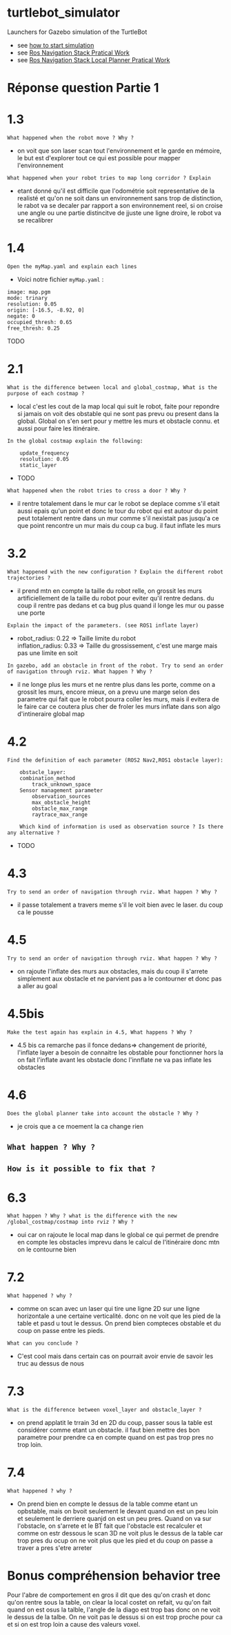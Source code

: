 turtlebot_simulator
===================

Launchers for Gazebo simulation of the TurtleBot

- see [how to start simulation](./simulation/gazebo/gazebo_sim_nav/Readme.md)
- see [Ros Navigation Stack Pratical Work](./simulation/gazebo/gazebo_sim_nav/Tp.md)
- see [Ros Navigation Stack Local Planner Pratical Work](./turtlebot_gazebo/Tp2.md)

# Réponse question Partie 1 

# 1.3

`What happened when the robot move ? Why ?`
- on voit que son laser scan tout l'environnement et le garde en mémoire, le but est d'explorer tout ce qui est possible pour mapper l'environnement

`What happened when your robot tries to map long corridor ? Explain`
- etant donné qu'il est difficile que l'odométrie soit representative de la realisté et qu'on ne soit dans un environnement sans trop de distinction, le rabot va se decaler par rapport a son environnement reel, si on croise une angle ou une partie distincitve de jjuste une ligne droire, le robot va se recalibrer

# 1.4
`Open the myMap.yaml and explain each lines`
- Voici notre fichier `myMap.yaml` : 
```
image: map.pgm
mode: trinary
resolution: 0.05
origin: [-16.5, -8.92, 0]
negate: 0
occupied_thresh: 0.65
free_thresh: 0.25
```

TODO

# 2.1 
`What is the difference between local and global_costmap, What is the purpose of each costmap ?`
- local c'est les cout de la map local qui suit le robot, faite pour repondre si jamais on voit des obstable qui ne sont pas prevu ou present dans la global. Global on s'en sert pour y mettre les murs et obstacle connu. et aussi pour faire les itinéraire.

```
In the global costmap explain the following:

    update_frequency
    resolution: 0.05
    static_layer
```
- TODO

`What happened when the robot tries to cross a door ? Why ?`
- il rentre totalement dans le mur car le robot se deplace comme s'il etait aussi epais qu'un point et donc le tour du robot qui est autour du point peut totalement rentre dans un mur comme s'il nexistait pas jusqu'a ce que point rencontre un mur mais du coup ca bug. il faut inflate les murs

# 3.2 
`What happened with the new configuration ? Explain the different robot trajectories ?`
- il prend mtn en compte la taille du robot relle, on grossit les murs artificiellement de la taille du robot pour eviter qu'il rentre dedans. du coup il rentre pas dedans et ca bug plus quand il longe les mur ou passe une porte 

`Explain the impact of the parameters. (see ROS1 inflate layer)`
- robot_radius: 0.22 => Taille limite du robot   
inflation_radius: 0.33 => Taille du grossissement, c'est une marge mais pas une limite en soit

`In gazebo, add an obstacle in front of the robot. Try to send an order of navigation through rviz. What happen ? Why ?`
- il ne longe plus les murs et ne rentre plus dans les porte, comme on a grossit les murs, encore mieux, on a prevu une marge selon des parametre qui fait que le robot pourra coller les murs, mais il evitera de le faire car ce coutera plus cher de froler les murs inflate dans son algo d'intineraire global map

# 4.2
```
Find the definition of each parameter (ROS2 Nav2,ROS1 obstacle layer):

    obstacle_layer:
    combination_method
        track_unknown_space
    Sensor management parameter
        observation_sources
        max_obstacle_height
        obstacle_max_range
        raytrace_max_range

    Which kind of information is used as observation source ? Is there any alternative ?
```
- TODO 

# 4.3 
`Try to send an order of navigation through rviz. What happen ? Why ?`
- il passe totalement a travers meme s'il le voit bien avec le laser. du coup ca le pousse

# 4.5 
`Try to send an order of navigation through rviz. What happen ? Why ?`
- on rajoute l'inflate des murs aux obstacles, mais du coup il s'arrete simplement aux obstacle et ne parvient pas a le contourner et donc pas a aller au goal 

# 4.5bis
`Make the test again has explain in 4.5, What happens ? Why ?`
- 4.5 bis ca remarche pas il fonce dedans=> changement de priorité, l'inflate layer a besoin de connaitre les obstable pour fonctionner hors la on fait l'inflate avant les obstacle donc l'innflate ne va pas inflate les obstacles

# 4.6
`Does the global planner take into account the obstacle ? Why ?`
- je crois que a ce moement la ca change rien

`What happen ? Why ?`
- 

`How is it possible to fix that ?`
- 

# 6.3
`What happen ? Why ? what is the difference with the new /global_costmap/costmap into rviz ? Why ?`
- oui car on rajoute le local map dans le global ce qui permet de prendre en compte les obstacles imprevu dans le calcul de l'itinéraire donc mtn on le contourne bien 

# 7.2
`What happened ? why ?`
- comme on scan avec un laser qui tire une ligne 2D sur une ligne horizontale a une certaine verticalité. donc on ne voit que les pied de la table et pasd u tout le dessus. On prend bien compteces obstable et du coup on passe entre les pieds.

`What can you conclude ?`
- C'est cool mais dans certain cas on pourrait avoir envie de savoir les truc au dessus de nous

# 7.3 
`What is the difference between voxel_layer and obstacle_layer ?`
- on prend applatit le trrain 3d en 2D du coup, passer sous la table est considérer comme etant un obstacle. il faut bien mettre des bon parametre pour prendre ca en compte quand on est pas trop pres no trop loin.

# 7.4
`What happened ? why ?`
- On prend bien en compte le dessus de la table comme etant un opbstable, mais on bvoit seulement le devant quand on est un peu loin et seulement le derriere quanjd on est un peu pres. Quand on va sur l'obstacle, on s'arrete et le BT fait que l'obstacle est recalculer et comme on estr dessous le scan 3D ne voit plus le dessus de la table car trop pres du ocup on ne voit plus que les pied et du coup on passe a traver a pres s'etre arreter 

# Bonus compréhension behavior tree
Pour l'abre de comportement en gros il dit que des qu'on crash et donc qu'on rentre sous la table, on clear la local costet on refait, vu qu'on fait quand on est osus la talble, l'angle de la diago est trop bas donc on ne voit le dessus de la talbe. On ne voit pas le dessus si on est trop proche pour ca et si on est trop loin a cause des valeurs voxel.